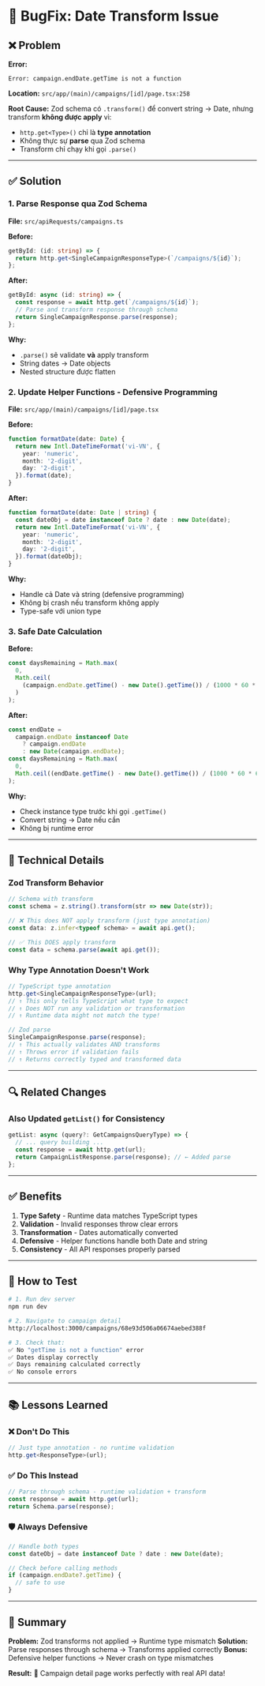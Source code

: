 # 🐛 BugFix: Date Transform Issue

## ❌ Problem

**Error:**

```
Error: campaign.endDate.getTime is not a function
```

**Location:** `src/app/(main)/campaigns/[id]/page.tsx:258`

**Root Cause:**
Zod schema có `.transform()` để convert string → Date, nhưng transform **không được apply** vì:

- `http.get<Type>()` chỉ là **type annotation**
- Không thực sự **parse** qua Zod schema
- Transform chỉ chạy khi gọi `.parse()`

---

## ✅ Solution

### 1. **Parse Response qua Zod Schema**

**File:** `src/apiRequests/campaigns.ts`

**Before:**

```typescript
getById: (id: string) => {
  return http.get<SingleCampaignResponseType>(`/campaigns/${id}`);
};
```

**After:**

```typescript
getById: async (id: string) => {
  const response = await http.get(`/campaigns/${id}`);
  // Parse and transform response through schema
  return SingleCampaignResponse.parse(response);
};
```

**Why:**

- `.parse()` sẽ validate **và** apply transform
- String dates → Date objects
- Nested structure được flatten

### 2. **Update Helper Functions - Defensive Programming**

**File:** `src/app/(main)/campaigns/[id]/page.tsx`

**Before:**

```typescript
function formatDate(date: Date) {
  return new Intl.DateTimeFormat('vi-VN', {
    year: 'numeric',
    month: '2-digit',
    day: '2-digit',
  }).format(date);
}
```

**After:**

```typescript
function formatDate(date: Date | string) {
  const dateObj = date instanceof Date ? date : new Date(date);
  return new Intl.DateTimeFormat('vi-VN', {
    year: 'numeric',
    month: '2-digit',
    day: '2-digit',
  }).format(dateObj);
}
```

**Why:**

- Handle cả Date và string (defensive programming)
- Không bị crash nếu transform không apply
- Type-safe với union type

### 3. **Safe Date Calculation**

**Before:**

```typescript
const daysRemaining = Math.max(
  0,
  Math.ceil(
    (campaign.endDate.getTime() - new Date().getTime()) / (1000 * 60 * 60 * 24)
  )
);
```

**After:**

```typescript
const endDate =
  campaign.endDate instanceof Date
    ? campaign.endDate
    : new Date(campaign.endDate);
const daysRemaining = Math.max(
  0,
  Math.ceil((endDate.getTime() - new Date().getTime()) / (1000 * 60 * 60 * 24))
);
```

**Why:**

- Check instance type trước khi gọi `.getTime()`
- Convert string → Date nếu cần
- Không bị runtime error

---

## 📝 Technical Details

### Zod Transform Behavior

```typescript
// Schema with transform
const schema = z.string().transform(str => new Date(str));

// ❌ This does NOT apply transform (just type annotation)
const data: z.infer<typeof schema> = await api.get();

// ✅ This DOES apply transform
const data = schema.parse(await api.get());
```

### Why Type Annotation Doesn't Work

```typescript
// TypeScript type annotation
http.get<SingleCampaignResponseType>(url);
// ↑ This only tells TypeScript what type to expect
// ↑ Does NOT run any validation or transformation
// ↑ Runtime data might not match the type!

// Zod parse
SingleCampaignResponse.parse(response);
// ↑ This actually validates AND transforms
// ↑ Throws error if validation fails
// ↑ Returns correctly typed and transformed data
```

---

## 🔍 Related Changes

### Also Updated `getList()` for Consistency

```typescript
getList: async (query?: GetCampaignsQueryType) => {
  // ... query building ...
  const response = await http.get(url);
  return CampaignListResponse.parse(response); // ← Added parse
};
```

---

## ✅ Benefits

1. **Type Safety** - Runtime data matches TypeScript types
2. **Validation** - Invalid responses throw clear errors
3. **Transformation** - Dates automatically converted
4. **Defensive** - Helper functions handle both Date and string
5. **Consistency** - All API responses properly parsed

---

## 🧪 How to Test

```bash
# 1. Run dev server
npm run dev

# 2. Navigate to campaign detail
http://localhost:3000/campaigns/68e93d506a06674aebed388f

# 3. Check that:
✅ No "getTime is not a function" error
✅ Dates display correctly
✅ Days remaining calculated correctly
✅ No console errors
```

---

## 📚 Lessons Learned

### ❌ Don't Do This

```typescript
// Just type annotation - no runtime validation
http.get<ResponseType>(url);
```

### ✅ Do This Instead

```typescript
// Parse through schema - runtime validation + transform
const response = await http.get(url);
return Schema.parse(response);
```

### 🛡️ Always Defensive

```typescript
// Handle both types
const dateObj = date instanceof Date ? date : new Date(date);

// Check before calling methods
if (campaign.endDate?.getTime) {
  // safe to use
}
```

---

## 🎯 Summary

**Problem:** Zod transforms not applied → Runtime type mismatch
**Solution:** Parse responses through schema → Transforms applied correctly
**Bonus:** Defensive helper functions → Never crash on type mismatches

**Result:** 🎉 Campaign detail page works perfectly with real API data!
